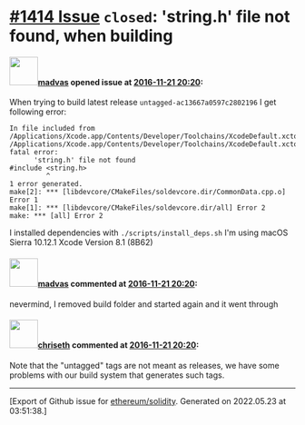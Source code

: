 # [\#1414 Issue](https://github.com/ethereum/solidity/issues/1414) `closed`: 'string.h' file not found, when building

#### <img src="https://avatars.githubusercontent.com/u/3857155?u=41739254a61a93a445542b5482204223c446f6cd&v=4" width="50">[madvas](https://github.com/madvas) opened issue at [2016-11-21 20:20](https://github.com/ethereum/solidity/issues/1414):

When trying to build latest release `untagged-ac13667a0597c2802196` I get following error:

```
In file included from /Applications/Xcode.app/Contents/Developer/Toolchains/XcodeDefault.xctoolchain/usr/bin/../include/c++/v1/algorithm:626:
/Applications/Xcode.app/Contents/Developer/Toolchains/XcodeDefault.xctoolchain/usr/bin/../include/c++/v1/cstring:61:10: fatal error:
      'string.h' file not found
#include <string.h>
         ^
1 error generated.
make[2]: *** [libdevcore/CMakeFiles/soldevcore.dir/CommonData.cpp.o] Error 1
make[1]: *** [libdevcore/CMakeFiles/soldevcore.dir/all] Error 2
make: *** [all] Error 2
```

I installed dependencies with `./scripts/install_deps.sh`
I'm using macOS Sierra 10.12.1
Xcode Version 8.1 (8B62)

#### <img src="https://avatars.githubusercontent.com/u/3857155?u=41739254a61a93a445542b5482204223c446f6cd&v=4" width="50">[madvas](https://github.com/madvas) commented at [2016-11-21 20:20](https://github.com/ethereum/solidity/issues/1414#issuecomment-262057982):

nevermind, I removed build folder and started again and it went through

#### <img src="https://avatars.githubusercontent.com/u/9073706?v=4" width="50">[chriseth](https://github.com/chriseth) commented at [2016-11-21 20:20](https://github.com/ethereum/solidity/issues/1414#issuecomment-262236117):

Note that the "untagged" tags are not meant as releases, we have some problems with our build system that generates such tags.


-------------------------------------------------------------------------------



[Export of Github issue for [ethereum/solidity](https://github.com/ethereum/solidity). Generated on 2022.05.23 at 03:51:38.]
